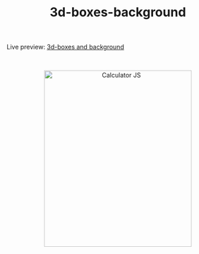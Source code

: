 <h1 align="center">3d-boxes-background</h1><br>
<br>
Live preview: <a href="https://ash-win-n.github.io/3d-boxes-background/">3d-boxes and background</a></p><br>

<p align="center">
<img src="https://drive.google.com/file/d/1Xj0SYxZfMSb-IDDQae5LOTGe5Y1eTqPR/view?usp=sharing" width="334" height="400" alt="Calculator JS">
</p>
